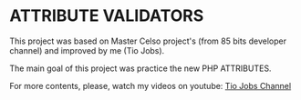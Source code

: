 # ATTRIBUTE VALIDATORS

This project was based on Master Celso project's (from 85 bits developer channel) and improved by me (Tio Jobs).

The main goal of this project was practice the new PHP ATTRIBUTES.

For more contents, please, watch my videos on youtube:
[Tio Jobs Channel](https://youtube.com/c/TioJobs/join)